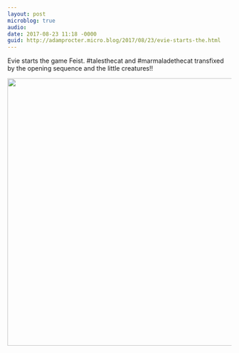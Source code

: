 ```yaml
---
layout: post
microblog: true
audio: 
date: 2017-08-23 11:18 -0000
guid: http://adamprocter.micro.blog/2017/08/23/evie-starts-the.html
---
```

Evie starts the game Feist. #talesthecat and #marmaladethecat transfixed by the opening sequence and the little creatures!!

<img src="http://discursive.adamprocter.co.uk/uploads/2017/a29a0d7810.jpg" width="600" height="600" />
